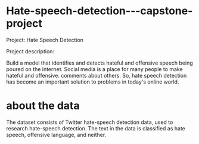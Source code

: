 # Hate-speech-detection---capstone-project

Project: Hate Speech Detection
 
Project description: 

Build a model that identifies and detects hateful and offensive speech being poured on the internet. Social media is a place for many people to make hateful and offensive. 
comments about others. So, hate speech detection has become an important solution to problems in today's online world.

# about the data
The dataset consists of Twitter hate-speech detection data, used to research hate-speech detection. The text in the data is classified as hate speech, offensive language, and neither. 


